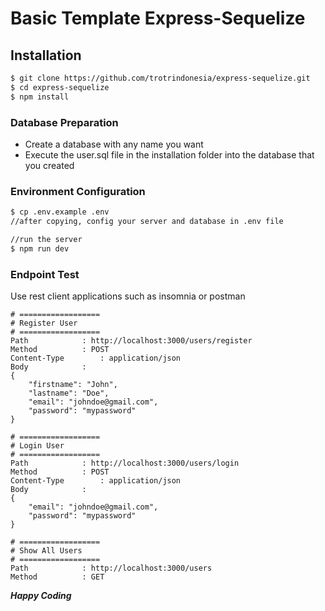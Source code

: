 # Basic Template Express-Sequelize
## Installation

```bash
$ git clone https://github.com/trotrindonesia/express-sequelize.git
$ cd express-sequelize
$ npm install
```

### Database Preparation
- Create a database with any name you want
- Execute the user.sql file in the installation folder into the database that you created

### Environment Configuration
```bash
$ cp .env.example .env 
//after copying, config your server and database in .env file

//run the server
$ npm run dev
```

### Endpoint Test
Use rest client applications such as insomnia or postman

```
# ==================
# Register User
# ==================
Path 			: http://localhost:3000/users/register
Method			: POST
Content-Type 		: application/json
Body			:
{
	"firstname": "John",
	"lastname": "Doe",
	"email": "johndoe@gmail.com",
	"password": "mypassword"
}

# ==================
# Login User
# ==================
Path 			: http://localhost:3000/users/login
Method			: POST
Content-Type 		: application/json
Body			:
{
	"email": "johndoe@gmail.com",
	"password": "mypassword"
}

# ==================
# Show All Users
# ==================
Path 			: http://localhost:3000/users
Method			: GET
```

***Happy Coding***
